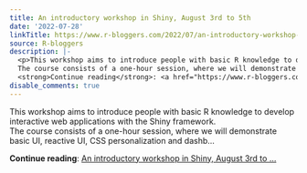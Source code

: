 ```yaml
---
title: An introductory workshop in Shiny, August 3rd to 5th
date: '2022-07-28'
linkTitle: https://www.r-bloggers.com/2022/07/an-introductory-workshop-in-shiny-august-3rd-to-5th/
source: R-bloggers
description: |-
  <p>This workshop aims to introduce people with basic R knowledge to develop interactive web applications with the Shiny framework.<br />
  The course consists of a one-hour session, where we will demonstrate basic UI, reactive UI, CSS personalization and dashb...</p>
  <strong>Continue reading</strong>: <a href="https://www.r-bloggers.com/2022/07/an-introductory-workshop-in-shiny-august-3rd-to-5th/">An introductory workshop in Shiny, August 3rd to ...
disable_comments: true
---
```

<p>This workshop aims to introduce people with basic R knowledge to develop interactive web applications with the Shiny framework.<br />
The course consists of a one-hour session, where we will demonstrate basic UI, reactive UI, CSS personalization and dashb...</p>
<strong>Continue reading</strong>: <a href="https://www.r-bloggers.com/2022/07/an-introductory-workshop-in-shiny-august-3rd-to-5th/">An introductory workshop in Shiny, August 3rd to ...